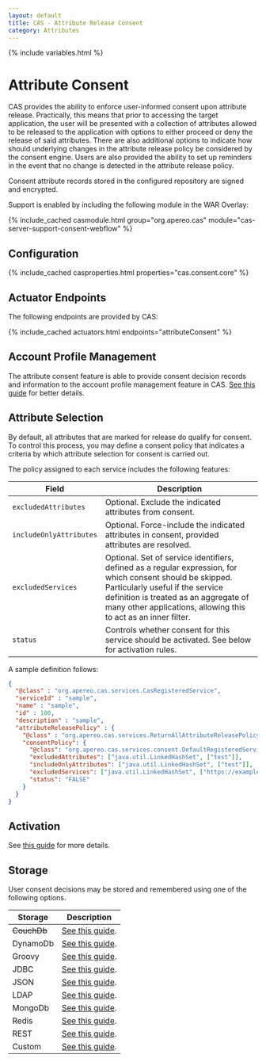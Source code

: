 ```yaml
---
layout: default
title: CAS - Attribute Release Consent
category: Attributes
---
```


{% include variables.html %}

# Attribute Consent

CAS provides the ability to enforce user-informed consent upon attribute release. Practically, this 
means that prior to accessing the target application, the user will be presented with a 
collection of attributes allowed to be released to the application with 
options to either proceed or deny the release of said attributes. There are also additional options to 
indicate how should underlying changes in the attribute release policy be considered by the consent 
engine. Users are also provided the ability to set up reminders in the event 
that no change is detected in the attribute release policy.

Consent attribute records stored in the configured repository are signed and encrypted.

Support is enabled by including the following module in the WAR Overlay:

{% include_cached casmodule.html group="org.apereo.cas" module="cas-server-support-consent-webflow" %}
      
## Configuration

{% include_cached casproperties.html properties="cas.consent.core" %}

## Actuator Endpoints
      
The following endpoints are provided by CAS:

{% include_cached actuators.html endpoints="attributeConsent" %}

## Account Profile Management

The attribute consent feature is able to provide consent decision records and information 
to the account profile management feature in CAS. [See this guide](../registration/Account-Management-Overview.html) for better details.

## Attribute Selection

By default, all attributes that are marked for release do qualify for consent. To control this process, you 
may define a consent policy that indicates a criteria by which attribute selection for consent is carried out.

The policy assigned to each service includes the following features:

| Field                   | Description                                                                                                                                                                                                                                               |
|-------------------------|-----------------------------------------------------------------------------------------------------------------------------------------------------------------------------------------------------------------------------------------------------------|
| `excludedAttributes`    | Optional. Exclude the indicated attributes from consent.                                                                                                                                                                                                  |
| `includeOnlyAttributes` | Optional. Force-include the indicated attributes in consent, provided attributes are resolved.                                                                                                                                                            |
| `excludedServices`      | Optional. Set of service identifiers, defined as a regular expression, for which consent should be skipped. Particularly useful if the service definition is treated as an aggregate of many other applications, allowing this to act as an inner filter. |
| `status`                | Controls whether consent for this service should be activated. See below for activation rules.                                                                                                                                                            |

A sample definition follows:

```json
{
  "@class" : "org.apereo.cas.services.CasRegisteredService",
  "serviceId" : "sample",
  "name" : "sample",
  "id" : 100,
  "description" : "sample",
  "attributeReleasePolicy" : {
    "@class" : "org.apereo.cas.services.ReturnAllAttributeReleasePolicy",
    "consentPolicy": {
      "@class": "org.apereo.cas.services.consent.DefaultRegisteredServiceConsentPolicy",
      "excludedAttributes": ["java.util.LinkedHashSet", ["test"]],
      "includeOnlyAttributes": ["java.util.LinkedHashSet", ["test"]],
      "excludedServices": ["java.util.LinkedHashSet", ["https://example.*"]],
      "status": "FALSE"
    }
  }
}
```

## Activation

See [this guide](Attribute-Release-Consent-Activation.html) for more details.

## Storage

User consent decisions may be stored and remembered using one of the following options.

| Storage     | Description                                                        |
|-------------|--------------------------------------------------------------------|
| ~~CouchDb~~ | [See this guide](Attribute-Release-Consent-Storage-CouchDb.html).  |
| DynamoDb    | [See this guide](Attribute-Release-Consent-Storage-DynamoDb.html). |
| Groovy      | [See this guide](Attribute-Release-Consent-Storage-Groovy.html).   |
| JDBC        | [See this guide](Attribute-Release-Consent-Storage-JDBC.html).     |
| JSON        | [See this guide](Attribute-Release-Consent-Storage-JSON.html).     |
| LDAP        | [See this guide](Attribute-Release-Consent-Storage-LDAP.html).     |
| MongoDb     | [See this guide](Attribute-Release-Consent-Storage-MongoDb.html).  |
| Redis       | [See this guide](Attribute-Release-Consent-Storage-Redis.html).    |
| REST        | [See this guide](Attribute-Release-Consent-Storage-REST.html).     |
| Custom      | [See this guide](Attribute-Release-Consent-Storage-Custom.html).   |
